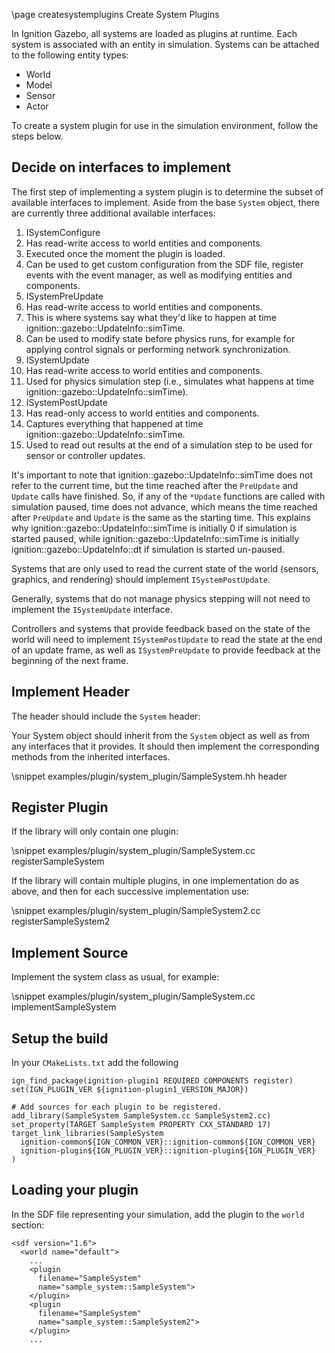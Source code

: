 \page createsystemplugins Create System Plugins

In Ignition Gazebo, all systems are loaded as plugins at runtime. Each system
is associated with an entity in simulation. Systems can be attached to the
following entity types:

* World
* Model
* Sensor
* Actor

To create a system plugin for use in the simulation environment, follow the
steps below.

## Decide on interfaces to implement

The first step of implementing a system plugin is to determine the subset of
available interfaces to implement.  Aside from the base `System` object,
there are currently three additional available interfaces:

1. ISystemConfigure
  1. Has read-write access to world entities and components.
  2. Executed once the moment the plugin is loaded.
  3. Can be used to get custom configuration from the SDF file, register events
     with the event manager, as well as modifying entities and components.
2. ISystemPreUpdate
  1. Has read-write access to world entities and components.
  2. This is where systems say what they'd like to happen at time ignition::gazebo::UpdateInfo::simTime.
  3. Can be used to modify state before physics runs, for example for applying control signals or performing network synchronization.
2. ISystemUpdate
  1. Has read-write access to world entities and components.
  2. Used for physics simulation step (i.e., simulates what happens at time ignition::gazebo::UpdateInfo::simTime).
3. ISystemPostUpdate
  1. Has read-only access to world entities and components.
  2. Captures everything that happened at time ignition::gazebo::UpdateInfo::simTime.
  3. Used to read out results at the end of a simulation step to be used for sensor or controller updates.

It's important to note that ignition::gazebo::UpdateInfo::simTime does not refer to the current time, but the time reached after the `PreUpdate` and `Update` calls have finished.
So, if any of the `*Update` functions are called with simulation paused, time does not advance, which means the time reached after `PreUpdate` and `Update` is the same as the starting time.
This explains why ignition::gazebo::UpdateInfo::simTime is initially 0 if simulation is started paused, while ignition::gazebo::UpdateInfo::simTime is initially ignition::gazebo::UpdateInfo::dt if simulation is started un-paused.

Systems that are only used to read the current state of the world (sensors,
graphics, and rendering) should implement `ISystemPostUpdate`.

Generally, systems that do not manage physics stepping will not need to
implement the `ISystemUpdate` interface.

Controllers and systems that provide feedback based on the state of the
world will need to implement `ISystemPostUpdate` to read the state at the
end of an update frame, as well as `ISystemPreUpdate` to provide feedback at
the beginning of the next frame.

## Implement Header

The header should include the `System` header:

Your System object should inherit from the `System` object as well as from
any interfaces that it provides.  It should then implement the corresponding
methods from the inherited interfaces.

\snippet examples/plugin/system_plugin/SampleSystem.hh header

## Register Plugin

If the library will only contain one plugin:

\snippet examples/plugin/system_plugin/SampleSystem.cc registerSampleSystem

If the library will contain multiple plugins, in one implementation do as
above, and then for each successive implementation use:

\snippet examples/plugin/system_plugin/SampleSystem2.cc registerSampleSystem2

## Implement Source

Implement the system class as usual, for example:

\snippet examples/plugin/system_plugin/SampleSystem.cc implementSampleSystem

## Setup the build

In your `CMakeLists.txt` add the following

```
ign_find_package(ignition-plugin1 REQUIRED COMPONENTS register)
set(IGN_PLUGIN_VER ${ignition-plugin1_VERSION_MAJOR})

# Add sources for each plugin to be registered.
add_library(SampleSystem SampleSystem.cc SampleSystem2.cc)
set_property(TARGET SampleSystem PROPERTY CXX_STANDARD 17)
target_link_libraries(SampleSystem
  ignition-common${IGN_COMMON_VER}::ignition-common${IGN_COMMON_VER}
  ignition-plugin${IGN_PLUGIN_VER}::ignition-plugin${IGN_PLUGIN_VER}
)
```

## Loading your plugin

In the SDF file representing your simulation, add the plugin to the `world` section:

```{.xml}
<sdf version="1.6">
  <world name="default">
    ...
    <plugin
      filename="SampleSystem"
      name="sample_system::SampleSystem">
    </plugin>
    <plugin
      filename="SampleSystem"
      name="sample_system::SampleSystem2">
    </plugin>
    ...
```
